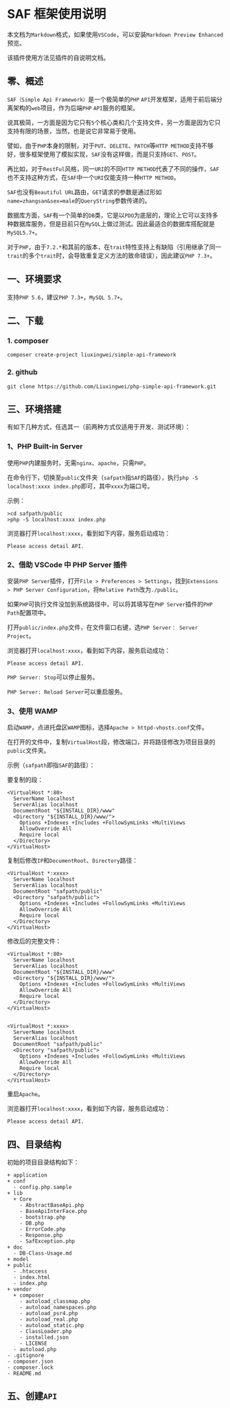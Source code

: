 
# SAF 框架使用说明

本文档为`Markdown`格式，如果使用`VSCode`，可以安装`Markdown Preview Enhanced`预览。

该插件使用方法见插件的自说明文档。

## 零、概述

`SAF（Simple Api Framework）`是一个极简单的`PHP` `API`开发框架，适用于前后端分离架构的`web`项目，作为后端`PHP` `API`服务的框架。

说其极简，一方面是因为它只有`5`个核心类和几个支持文件，另一方面是因为它只支持有限的场景，当然，也是说它非常易于使用。

譬如，由于`PHP`本身的限制，对于`PUT`、`DELETE`、`PATCH`等`HTTP METHOD`支持不够好，很多框架使用了模拟实现，`SAF`没有这样做，而是只支持`GET`、`POST`。

再比如，对于`RestFul`风格，同一`URI`的不同`HTTP METHOD`代表了不同的操作，`SAF`也不支持这种方式，在`SAF`中一个`URI`仅能支持一种`HTTP METHOD`。

`SAF`也没有`Beautiful URL`路由，`GET`请求的参数是通过形如`name=zhangsan&sex=male`的`QueryString`参数传递的。

数据库方面，`SAF`有一个简单的`DB`类，它是以`PDO`为底层的，理论上它可以支持多种数据库服务，但是目前只在`MySQL`上做过测试。因此最适合的数据库搭配就是`MySQL5.7+`。

对于`PHP`，由于`7.2.*`和其前的版本，在`trait`特性支持上有缺陷（引用继承了同一`trait`的多个`trait`时，会导致重复定义方法的致命错误），因此建议`PHP 7.3+`。

## 一、环境要求

支持`PHP 5.6`，建议`PHP 7.3+`，`MySQL 5.7+`。

## 二、下载

### 1. composer

```Shell
composer create-project liuxingwei/simple-api-framework
```

### 2. github

```Shell
git clone https://github.com/Liuxingwei/php-simple-api-framework.git
```

## 三、环境搭建

有如下几种方式，任选其一（前两种方式仅适用于开发、测试环境）：

### 1、PHP Built-in Server

使用`PHP`内建服务时，无需`nginx`、`apache`，只需`PHP`。

在命令行下，切换至`public`文件夹（`safpath`指`SAF`的路径），执行`php -S localhost:xxxx index.php`即可，其中`xxxx`为端口号。

示例：

```Shell
>cd safpath/public
>php -S localhost:xxxx index.php
```

浏览器打开`localhost:xxxx`，看到如下内容，服务启动成功：

```Shell
Please access detail API.
```

### 2、借助 VSCode 中 PHP Server 插件

安装`PHP Server`插件，打开`File > Preferences > Settings`，找到`Extensions > PHP Server Configuration`，将`Relative Path`改为`./public`。

如果`PHP`可执行文件没加到系统路径中，可以将其填写在`PHP Server`插件的`PHP Path`配置项中。

打开`public/index.php`文件，在文件窗口右键，选`PHP Server： Server Project`。

浏览器打开`localhost:xxxx`，看到如下内容，服务启动成功：

```Shell
Please access detail API.
```

`PHP Server: Stop`可以停止服务。

`PHP Server: Reload Server`可以重启服务。

### 3、使用 WAMP

启动`WAMP`，点进托盘区`WAMP`图标，选择`Apache > httpd-vhosts.conf`文件。

在打开的文件中，复制`VirtualHost`段，修改端口，并将路径修改为项目目录的`public`文件夹。

示例（`safpath`即指`SAF`的路径）：

要复制的段：

```Shell
<VirtualHost *:80>
  ServerName localhost
  ServerAlias localhost
  DocumentRoot "${INSTALL_DIR}/www"
  <Directory "${INSTALL_DIR}/www/">
    Options +Indexes +Includes +FollowSymLinks +MultiViews
    AllowOverride All
    Require local
  </Directory>
</VirtualHost>
```

复制后修改`IP`和`DocumentRoot`、`Directory`路径：

```Shell
<VirtualHost *:xxxx>
  ServerName localhost
  ServerAlias localhost
  DocumentRoot "safpath/public"
  <Directory "safpath/public">
    Options +Indexes +Includes +FollowSymLinks +MultiViews
    AllowOverride All
    Require local
  </Directory>
</VirtualHost>
```

修改后的完整文件：

```Shell
<VirtualHost *:80>
  ServerName localhost
  ServerAlias localhost
  DocumentRoot "${INSTALL_DIR}/www"
  <Directory "${INSTALL_DIR}/www/">
    Options +Indexes +Includes +FollowSymLinks +MultiViews
    AllowOverride All
    Require local
  </Directory>
</VirtualHost>


<VirtualHost *:xxxx>
  ServerName localhost
  ServerAlias localhost
  DocumentRoot "safpath/public"
  <Directory "safpath/public">
    Options +Indexes +Includes +FollowSymLinks +MultiViews
    AllowOverride All
    Require local
  </Directory>
</VirtualHost>
```

重启`Apache`。

浏览器打开`localhost:xxxx`，看到如下内容，服务启动成功：

```Shell
Please access detail API.
```

## 四、目录结构

初始的项目目录结构如下：

```Shell
+ application
+ conf
  - config.php.sample
+ lib
  + Core
    - AbstractBaseApi.php
    - BaseApiInterFace.php
    - bootstrap.php
    - DB.php
    - ErrorCode.php
    - Response.php
    - SafException.php
+ doc
  - DB-Class-Usage.md
+ model
+ public
  - .htaccess
  - index.html
  - index.php
+ vendor
  + composer
    - autoload_classmap.php
    - autoload_namespaces.php
    - autoload_psr4.php
    - autoload_real.php
    - autoload_static.php
    - ClassLoader.php
    - installed.json
    - LICENSE
  - autoload.php
- .gitignore
- composer.json
- composer.lock
- README.md
```

## 五、创建`API`

